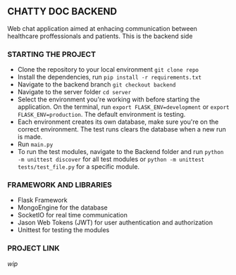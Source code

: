 ## CHATTY DOC BACKEND
<p>Web chat application aimed at enhacing communication between healthcare proffessionals and patients.
This is the backend side</p>

### STARTING THE PROJECT
- Clone the repository to your local environment `git clone repo`
- Install the dependencies, run `pip install -r requirements.txt`
- Navigate to the backend branch `git checkout backend`
- Navigate to the server folder `cd server`
- Select the environment you're working with before starting the application. On the terminal, run `export FLASK_ENV=development` or `export FLASK_ENV=production`. The default environment is testing. 
- Each environment creates its own database, make sure you're on the correct environment. The test runs clears the database when a new run is made.
- Run `main.py`
- To run the test modules, navigate to the Backend folder and run `python -m unittest discover` for all test modules or `python -m unittest tests/test_file.py` for a specific module.


### FRAMEWORK AND LIBRARIES
- Flask Framework
- MongoEngine for the database
- SocketIO for real time communication
- Jason Web Tokens (JWT) for user authentication and authorization
- Unittest for testing the modules

### PROJECT LINK
*wip*
